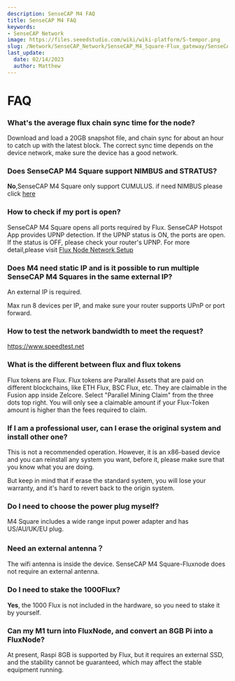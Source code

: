 ```yaml
---
description: SenseCAP M4 FAQ
title: SenseCAP M4 FAQ
keywords:
- SenseCAP Network
image: https://files.seeedstudio.com/wiki/wiki-platform/S-tempor.png
slug: /Network/SenseCAP_Network/SenseCAP_M4_Square-Flux_gateway/SenseCAP_M4_FAQ
last_update:
  date: 02/14/2023
  author: Matthew
---
```


FAQ
===

### **What's the average flux chain sync time for the node?**

Download and load a 20GB snapshot file, and chain sync for about an hour to catch up with the latest block. The correct sync time depends on the device network, make sure the device has a good network.

### **Does SenseCAP M4 Square support NIMBUS and STRATUS?**

**No**,SenseCAP M4 Square only support CUMULUS. if need NIMBUS please click [here](https://www.seeedstudio.com/flux?utm_source=discord&utm_campaign=sensecapm4)

### **How to check if my port is open?**

SenseCAP M4 Square opens all ports required by Flux. SenseCAP Hotspot App provides UPNP detection. If the UPNP status is ON, the ports are open. If the status is OFF, please check your router's UPNP. For more detail,please visit [Flux Node Network Setup](https://support.runonflux.io/support/solutions/articles/151000021293-flux-node-network-setup)

### **Does M4 need static IP and is it possible to run multiple SenseCAP M4 Squares in the same external IP?**

An external IP is required.

Max run 8 devices per IP, and make sure your router supports UPnP or port forward.

### **How to test the network bandwidth to meet the request?**

https://www.speedtest.net

### **What is the different between flux and flux tokens**

Flux tokens are Flux. Flux tokens are Parallel Assets that are paid on different blockchains, like ETH Flux, BSC Flux, etc. They are claimable in the Fusion app inside Zelcore. Select "Parallel Mining Claim" from the three dots top right. You will only see a claimable amount if your Flux-Token amount is higher than the fees required to claim.

### **If I am a professional user, can I erase the original system and install other one?**

This is not a recommended operation. However, it is an x86-based device and you can reinstall any system you want, before it, please make sure that you know what you are doing.

But keep in mind that if erase the standard system, you will lose your warranty, and it's hard to revert back to the origin system.

### **Do I need to choose the power plug myself?**

M4 Square includes a wide range input power adapter and has US/AU/UK/EU plug.

### **Need an external antenna？**

The wifi antenna is inside the device. SenseCAP M4 Square-Fluxnode does not require an external antenna.

### **Do I need to stake the 1000Flux?**

**Yes**, the 1000 Flux is not included in the hardware, so you need to stake it by yourself.

### **Can my M1 turn into FluxNode, and convert an 8GB Pi into a FluxNode?**

At present, Raspi 8GB is supported by Flux, but it requires an external SSD, and the stability cannot be guaranteed, which may affect the stable equipment running.
